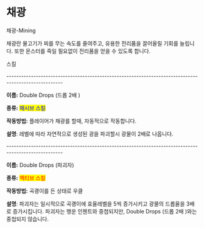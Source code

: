 # 채광

채광-Mining



채광란 물고기가 찌를 무는 속도를 줄여주고, 유용한 전리품을 끌어올릴 기회를 늘립니다. 또한 몬스터를 죽일 필요없이 전리품을 얻을 수 있도록 합니다.



스킬

\-----------------------------------------------------------------------------------------------------

**이름:** Double Drops (드롭 2배 )

**종류:** <mark style="color:blue;">패시브 스킬</mark>

**작동방법:** 플레이어가 채광를 할때, 자동적으로 작동합니다.

**설명**: 레벨에 따라 자연적으로 생성된 광을 파괴할시 광물이 2배로 나옵니다.

\-----------------------------------------------------------------------------------------------------

**이름:** Double Drops (파괴자)

**종류:** <mark style="color:red;">액티브 스킬</mark>

**작동방법:** 곡괭이를 든 상태로 우클

**설명**: 파괴자는 일시적으로 곡괭이에 효율레벨을 5씩 증가시키고 광물의 드롭율을 3배로 증가시킵니다. 파괴자는 행운 인첸트와 중쳡되지만, Double Drops (드롭 2배 )와는 중첩되지 않습니다.
